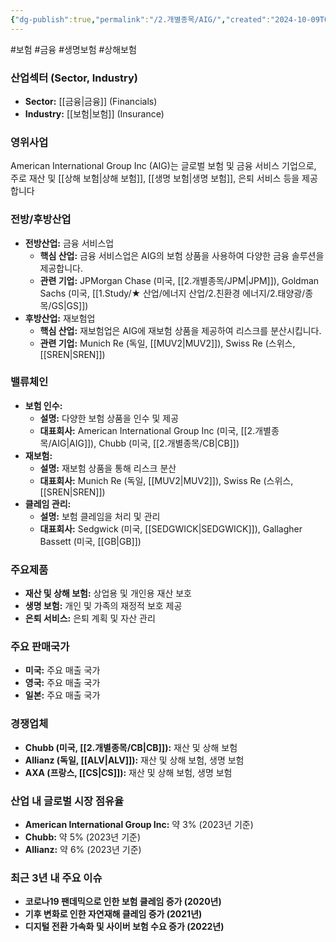```yaml
---
{"dg-publish":true,"permalink":"/2.개별종목/AIG/","created":"2024-10-09T07:05:41.783+09:00","updated":"2025-06-03T20:05:57.491+09:00"}
---
```


#보험 #금융 #생명보험 #상해보험

### 산업섹터 (Sector, Industry)

- **Sector:** [[금융\|금융]] (Financials)
- **Industry:** [[보험\|보험]] (Insurance)

### 영위사업

American International Group Inc (AIG)는 글로벌 보험 및 금융 서비스 기업으로, 주로 재산 및 [[상해 보험\|상해 보험]], [[생명 보험\|생명 보험]], 은퇴 서비스 등을 제공합니다

### 전방/후방산업

- **전방산업:** 금융 서비스업
    - **핵심 산업:** 금융 서비스업은 AIG의 보험 상품을 사용하여 다양한 금융 솔루션을 제공합니다.
    - **관련 기업:** JPMorgan Chase (미국, [[2.개별종목/JPM\|JPM]]), Goldman Sachs (미국, [[1.Study/★ 산업/에너지 산업/2.친환경 에너지/2.태양광/종목/GS\|GS]])
- **후방산업:** 재보험업
    - **핵심 산업:** 재보험업은 AIG에 재보험 상품을 제공하여 리스크를 분산시킵니다.
    - **관련 기업:** Munich Re (독일, [[MUV2\|MUV2]]), Swiss Re (스위스, [[SREN\|SREN]])

### 밸류체인

- **보험 인수:**
    - **설명:** 다양한 보험 상품을 인수 및 제공
    - **대표회사:** American International Group Inc (미국, [[2.개별종목/AIG\|AIG]]), Chubb (미국, [[2.개별종목/CB\|CB]])
- **재보험:**
    - **설명:** 재보험 상품을 통해 리스크 분산
    - **대표회사:** Munich Re (독일, [[MUV2\|MUV2]]), Swiss Re (스위스, [[SREN\|SREN]])
- **클레임 관리:**
    - **설명:** 보험 클레임을 처리 및 관리
    - **대표회사:** Sedgwick (미국, [[SEDGWICK\|SEDGWICK]]), Gallagher Bassett (미국, [[GB\|GB]])

### 주요제품

- **재산 및 상해 보험:** 상업용 및 개인용 재산 보호
- **생명 보험:** 개인 및 가족의 재정적 보호 제공
- **은퇴 서비스:** 은퇴 계획 및 자산 관리

### 주요 판매국가

- **미국:** 주요 매출 국가
- **영국:** 주요 매출 국가
- **일본:** 주요 매출 국가

### 경쟁업체

- **Chubb (미국, [[2.개별종목/CB\|CB]]):** 재산 및 상해 보험
- **Allianz (독일, [[ALV\|ALV]]):** 재산 및 상해 보험, 생명 보험
- **AXA (프랑스, [[CS\|CS]]):** 재산 및 상해 보험, 생명 보험

### 산업 내 글로벌 시장 점유율

- **American International Group Inc:** 약 3% (2023년 기준)
- **Chubb:** 약 5% (2023년 기준)
- **Allianz:** 약 6% (2023년 기준)

### 최근 3년 내 주요 이슈

- **코로나19 팬데믹으로 인한 보험 클레임 증가 (2020년)**
- **기후 변화로 인한 자연재해 클레임 증가 (2021년)**
- **디지털 전환 가속화 및 사이버 보험 수요 증가 (2022년)**
